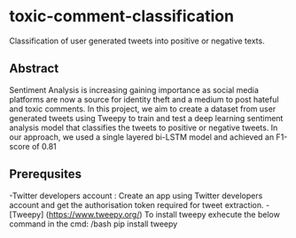 # toxic-comment-classification
Classification of user generated tweets into positive or negative texts.
## Abstract 
Sentiment Analysis is increasing gaining importance as social media platforms are now a source for identity theft and a medium to post hateful and toxic comments. In this project, we aim to create a dataset from user generated tweets using Tweepy to train and test a deep learning sentiment analysis model that classifies the tweets to positive or negative tweets. In our approach, we used a single layered bi-LSTM model and achieved an F1-score of 0.81

## Prerequsites 
-Twitter developers account : Create an app using Twitter developers account and get the authorisation token required for tweet extraction.
-[Tweepy] (https://www.tweepy.org/)
To install tweepy exhecute the below command in the cmd:
/bash
 pip install tweepy
